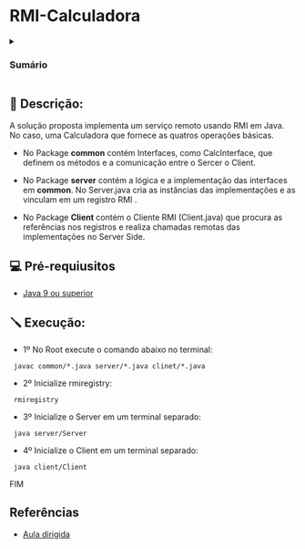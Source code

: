 # RMI-Calculadora

<details>
  <summary> <h3> Sumário </h3> </summary>

  - [Descrição](#descricao)
  - [Pre-requisitos](#pre_requisitos)
  - [Execução](#execucao)
  - [Referências](#referencais)
    
</details>

<a id="descricao"></a>
## 📜 Descrição:

A solução proposta implementa um serviço remoto usando RMI em Java. No caso,  uma Calculadora que fornece as quatros operações básicas.

- No Package **common** contém  Interfaces, como CalcInterface, que definem os métodos  e a comunicação entre o Sercer o Client.

- No Package **server** contém a lógica e a implementação das interfaces em **common**. No Server.java cria as instâncias das implementações e as vinculam em um registro RMI .

- No Package **Client** contém o Cliente RMI (Client.java) que procura as referências nos registros e realiza chamadas remotas das implementações no Server Side.  

<a id="pre_requisitos"></a>
## 💻 Pré-requiusitos

- [Java 9 ou superior](https://www.oracle.com/br/java/technologies/downloads/)


<a id="execucao"></a>
## 🪛 Execução:

- 1º No Root execute o comando abaixo no terminal:

 ```
  javac common/*.java server/*.java clinet/*.java
```

- 2º Inicialize rmiregistry:

 ```
  rmiregistry
```

- 3º Inicialize o Server em um terminal separado:

 ```
  java server/Server
```

- 4º Inicialize o Client em um terminal separado:

 ```
  java client/Client
```

FIM

<a id="referencias"></a>
## Referências

- [Aula dirigida](https://github.com/alinebrito/AulaPraticaRMI)



